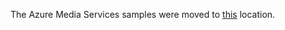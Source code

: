 The Azure Media Services samples were moved to [this](https://github.com/AzureMediaServicesSamples) location.  

